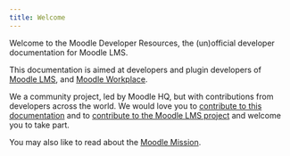 ```yaml
---
title: Welcome
---
```


Welcome to the Moodle Developer Resources, the (un)official developer documentation for Moodle LMS.

This documentation is aimed at developers and plugin developers of [Moodle LMS](https://www.moodle.org), and [Moodle Workplace](https://moodle.com/solutions/workplace/).

We a community project, led by Moodle HQ, but with contributions from developers across the world. We would love you to [contribute to this documentation](/general/documentation/contributing.md) and to [contribute to the Moodle LMS project](/general/development/index.md) and welcome you to take part.

You may also like to read about the [Moodle Mission](../community/mission.md).
